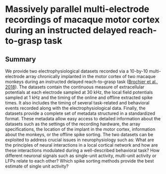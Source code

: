 # Massively parallel multi-electrode recordings of macaque motor cortex during an instructed delayed reach-to-grasp task

## Summary
We provide two electrophysiological datasets recorded via a 10-by-10 multi-electrode array chronically implanted in the motor cortex of two macaque monkeys during an instructed delayed reach-to-grasp task ([Brochier et al., 2018](http://doi.org/10.1038/sdata.2018.55)). The datasets contain the continuous measure of extracellular potentials at each electrode sampled at 30 kHz, the local field potentials sampled at 1 kHz and the timing of the online and offline extracted spike times. It also includes the timing of several task-related and behavioral events recorded along with the electrophysiological data. Finally, the datasets provide a complete set of metadata structured in a standardized format. These metadata allow easy access to detailed information about the datasets such as the settings of the recording hardware, the array specifications, the location of the implant in the motor cortex, information about the monkeys, or the offline spike sorting.
The two datasets can be exploited to address crucial issues in neurophysiology such as: What are the principles of neural interactions in a local cortical network and how are these interactions modulated during a well-described behavioral task?  How different neuronal signals such as single-unit activity, multi-unit activity or LFPs relate to each other? Which spike sorting methods provide the best estimate of single unit activity?  